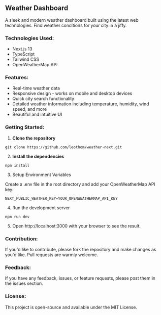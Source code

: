 ## Weather Dashboard

A sleek and modern weather dashboard built using the latest web technologies. Find weather conditions for your city in a jiffy.

### Technologies Used:

- Next.js 13
- TypeScript
- Tailwind CSS
- OpenWeatherMap API

### Features:

- Real-time weather data
- Responsive design - works on mobile and desktop devices
- Quick city search functionality
- Detailed weather information including temperature, humidity, wind speed, and more
- Beautiful and intuitive UI

### Getting Started:

1. **Clone the repository**

`git clone https://github.com/leothom/weather-next.git`

2. **Install the dependencies**

`npm install`

3. Setup Environment Variables

Create a .env file in the root directory and add your OpenWeatherMap API key:

`NEXT_PUBLIC_WEATHER_KEY=YOUR_OPENWEATHERMAP_API_KEY`

4. Run the development server

`npm run dev`

5. Open http://localhost:3000 with your browser to see the result.

### Contribution:

If you'd like to contribute, please fork the repository and make changes as you'd like. Pull requests are warmly welcome.

### Feedback:

If you have any feedback, issues, or feature requests, please post them in the issues section.

### License:

This project is open-source and available under the MIT License.
